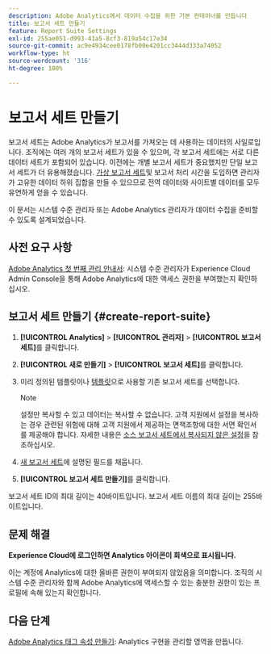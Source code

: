 ```yaml
---
description: Adobe Analytics에서 데이터 수집을 위한 기본 컨테이너를 만듭니다
title: 보고서 세트 만들기
feature: Report Suite Settings
exl-id: 255ae051-d993-41a5-8cf3-819a54c17e34
source-git-commit: ac9e4934cee0178fb00e4201cc3444d333a74052
workflow-type: ht
source-wordcount: '316'
ht-degree: 100%

---
```


# 보고서 세트 만들기

보고서 세트는 Adobe Analytics가 보고서를 가져오는 데 사용하는 데이터의 사일로입니다. 조직에는 여러 개의 보고서 세트가 있을 수 있으며, 각 보고서 세트에는 서로 다른 데이터 세트가 포함되어 있습니다. 이전에는 개별 보고서 세트가 중요했지만 단일 보고서 세트가 더 유용해졌습니다. [가상 보고서 세트](https://experienceleague.adobe.com/docs/analytics/components/virtual-report-suites/vrs-about.html#virtual-report-suites)및 보고서 처리 시간을 도입하면 관리자가 고유한 데이터 하위 집합을 만들 수 있으므로 전역 데이터와 사이트별 데이터를 모두 유연하게 얻을 수 있습니다.

이 문서는 시스템 수준 관리자 또는 Adobe Analytics 관리자가 데이터 수집을 준비할 수 있도록 설계되었습니다.

## 사전 요구 사항

[Adobe Analytics 첫 번째 관리 안내서](/help/admin/admin-console/first-admin-guide.md): 시스템 수준 관리자가 Experience Cloud Admin Console을 통해 Adobe Analytics에 대한 액세스 권한을 부여했는지 확인하십시오.

## 보고서 세트 만들기 {#create-report-suite}

1. **[!UICONTROL Analytics]** > **[!UICONTROL 관리자]** > **[!UICONTROL 보고서 세트]**&#x200B;를 클릭합니다.
1. **[!UICONTROL 새로 만들기]** > **[!UICONTROL 보고서 세트]**&#x200B;를 클릭합니다.
1. 미리 정의된 템플릿이나 [템플릿](../c-report-suite-templates/report-suite-templates.md)으로 사용할 기존 보고서 세트를 선택합니다.

   >[!NOTE]
   >
   >설정만 복사할 수 있고 데이터는 복사할 수 없습니다. 고객 지원에서 설정을 복사하는 경우 관련된 위험에 대해 고객 지원에서 제공하는 면책조항에 대한 서면 확인서를 제공해야 합니다. 자세한 내용은 [소스 보고서 세트에서 복사되지 않은 설정](/help/admin/c-manage-report-suites/c-new-report-suite/settings-not-copied-from-rs.md)을 참조하십시오.

1. [새 보고서 세트](../c-new-report-suite/new-report-suite.md)에 설명된 필드를 채웁니다.
1. **[!UICONTROL 보고서 세트 만들기]**&#x200B;를 클릭합니다.

보고서 세트 ID의 최대 길이는 40바이트입니다. 보고서 세트 이름의 최대 길이는 255바이트입니다.

## 문제 해결

**Experience Cloud에 로그인하면 Analytics 아이콘이 회색으로 표시됩니다.**

이는 계정에 Analytics에 대한 올바른 권한이 부여되지 않았음을 의미합니다. 조직의 시스템 수준 관리자와 함께 Adobe Analytics에 액세스할 수 있는 충분한 권한이 있는 프로필에 속해 있는지 확인합니다.

## 다음 단계

[Adobe Analytics 태그 속성 만들기](/help/implement/launch/create-analytics-property.md): Analytics 구현을 관리할 영역을 만듭니다.
